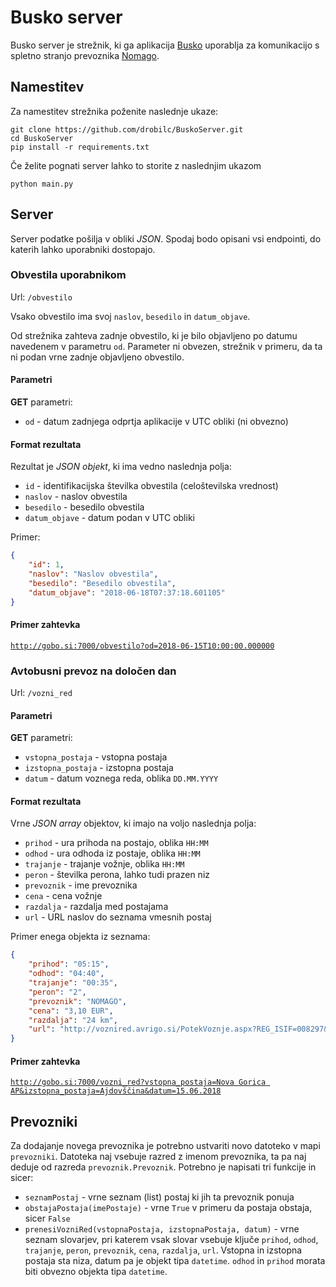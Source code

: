 # Busko server
Busko server je strežnik, ki ga aplikacija [Busko](https://play.google.com/store/apps/details?id=com.drobilc.busko) uporablja za komunikacijo s spletno stranjo prevoznika [Nomago](https://www.avrigo.si/sl/).

## Namestitev
Za namestitev strežnika poženite naslednje ukaze:
```
git clone https://github.com/drobilc/BuskoServer.git
cd BuskoServer
pip install -r requirements.txt
```
Če želite pognati server lahko to storite z naslednjim ukazom
```
python main.py
```

## Server
Server podatke pošilja v obliki *JSON*.
Spodaj bodo opisani vsi endpointi, do katerih lahko uporabniki dostopajo.

### Obvestila uporabnikom
Url: `/obvestilo`

Vsako obvestilo ima svoj `naslov`, `besedilo` in `datum_objave`.

Od strežnika zahteva zadnje obvestilo, ki je bilo objavljeno po datumu navedenem v parametru `od`.
Parameter ni obvezen, strežnik v primeru, da ta ni podan vrne zadnje objavljeno obvestilo.

#### Parametri
**GET** parametri:
* `od` - datum zadnjega odprtja aplikacije v UTC obliki (ni obvezno)

#### Format rezultata
Rezultat je *JSON objekt*, ki ima vedno naslednja polja:
* `id` - identifikacijska številka obvestila (celoštevilska vrednost)
* `naslov` - naslov obvestila
* `besedilo` - besedilo obvestila
* `datum_objave` - datum podan v UTC obliki

Primer:
```json
{
	"id": 1,
	"naslov": "Naslov obvestila",
	"besedilo": "Besedilo obvestila",
	"datum_objave": "2018-06-18T07:37:18.601105"
}
```

#### Primer zahtevka
[`http://gobo.si:7000/obvestilo?od=2018-06-15T10:00:00.000000`](http://gobo.si:7000/obvestilo?od=2018-06-15T10:00:00.000000)


### Avtobusni prevoz na določen dan
Url: `/vozni_red`

#### Parametri
**GET** parametri:
* `vstopna_postaja` - vstopna postaja 
* `izstopna_postaja` - izstopna postaja
* `datum` - datum voznega reda, oblika `DD.MM.YYYY`

#### Format rezultata
Vrne *JSON array* objektov, ki imajo na voljo naslednja polja:
* `prihod` - ura prihoda na postajo, oblika `HH:MM`
* `odhod` - ura odhoda iz postaje, oblika `HH:MM`
* `trajanje` - trajanje vožnje, oblika `HH:MM`
* `peron` - številka perona, lahko tudi prazen niz
* `prevoznik` - ime prevoznika
* `cena` - cena vožnje
* `razdalja` - razdalja med postajama
* `url` - URL naslov do seznama vmesnih postaj

Primer enega objekta iz seznama:
```json
{
	"prihod": "05:15",
	"odhod": "04:40",
	"trajanje": "00:35",
	"peron": "2",
	"prevoznik": "NOMAGO",
	"cena": "3,10 EUR",
	"razdalja": "24 km",
	"url": "http://voznired.avrigo.si/PotekVoznje.aspx?REG_ISIF=008297&OVR_SIF=0050&LIS_ZAPZ=10&LIS_ZAPK=170&VVLN_ZL=0"
}
```

#### Primer zahtevka
[`http://gobo.si:7000/vozni_red?vstopna_postaja=Nova Gorica AP&izstopna_postaja=Ajdovščina&datum=15.06.2018`](http://gobo.si:7000/vozni_red?vstopna_postaja=Nova%20Gorica%20AP&izstopna_postaja=Ajdov%C5%A1%C4%8Dina&datum=15.06.2018)

## Prevozniki
Za dodajanje novega prevoznika je potrebno ustvariti novo datoteko v mapi `prevozniki`.
Datoteka naj vsebuje razred z imenom prevoznika, ta pa naj deduje od razreda `prevoznik.Prevoznik`.
Potrebno je napisati tri funkcije in sicer:
* `seznamPostaj` - vrne seznam (list) postaj ki jih ta prevoznik ponuja
* `obstajaPostaja(imePostaje)` - vrne `True` v primeru da postaja obstaja, sicer `False`
* `prenesiVozniRed(vstopnaPostaja, izstopnaPostaja, datum)` - vrne seznam slovarjev, pri katerem vsak slovar vsebuje ključe `prihod`, `odhod`, `trajanje`, `peron`, `prevoznik`, `cena`, `razdalja`, `url`.
Vstopna in izstopna postaja sta niza, datum pa je objekt tipa `datetime`.
`odhod` in `prihod` morata biti obvezno objekta tipa `datetime`.